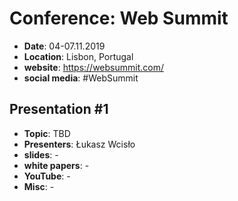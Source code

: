 # Conference: Web Summit

* **Date**: 04-07.11.2019
* **Location**: Lisbon, Portugal
* **website**: https://websummit.com/
* **social media**: #WebSummit

## Presentation #1

* **Topic**: TBD
* **Presenters**: Łukasz Wcisło
* **slides**: -
* **white papers**: -
* **YouTube**: -
* **Misc**: -
